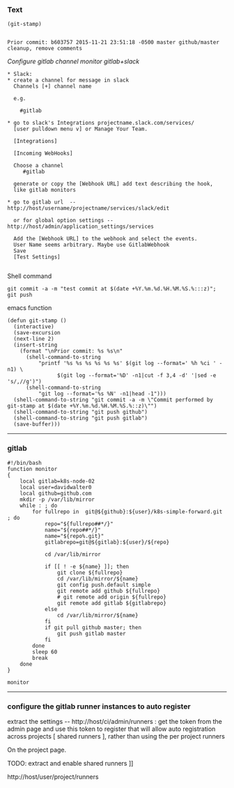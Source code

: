 ### Text
```
(git-stamp)


Prior commit: b603757 2015-11-21 23:51:18 -0500 master github/master cleanup, remove comments 

```


*Configure gitlab channel monitor gitlab+slack*
```
* Slack:
* create a channel for message in slack
  Channels [+] channel name

  e.g.

    #gitlab

* go to slack's Integrations projectname.slack.com/services/
  [user pulldown menu v] or Manage Your Team.

  [Integrations]

  [Incoming WebHooks]

  Choose a channel
     #gitlab 

  generate or copy the [Webhook URL] add text describing the hook,
  like gitlab monitors

* go to gitlab url  -- http://host/username/projectname/services/slack/edit

  or for global option settings -- http://host/admin/application_settings/services

  Add the [Webhook URL] to the webhook and select the events.
  User Name seems arbitrary. Maybe use GitlabWebhook
  Save
  [Test Settings]


```


Shell command
```
git commit -a -m "test commit at $(date +%Y.%m.%d.%H.%M.%S.%:::z)"; git push
```
emacs function
```
(defun git-stamp ()
  (interactive)
  (save-excursion
  (next-line 2)
  (insert-string 
    (format "\nPrior commit: %s %s\n"
      (shell-command-to-string
          "printf '%s %s %s %s %s %s' $(git log --format=' %h %ci ' -n1) \
                $(git log --format='%D' -n1|cut -f 3,4 -d' '|sed -e 's/,//g')")
      (shell-command-to-string
          "git log --format='%s %N' -n1|head -1")))
  (shell-command-to-string "git commit -a -m \"Commit performed by git-stamp at $(date +%Y.%m.%d.%H.%M.%S.%::z)\"")
  (shell-command-to-string "git push github")
  (shell-command-to-string "git push gitlab")
  (save-buffer)))

```
---
### gitlab

```
#!/bin/bash
function monitor
{
    local gitlab=k8s-node-02
    local user=davidwalter0
    local github=github.com
    mkdir -p /var/lib/mirror
    while : ; do
        for fullrepo in  git@${github}:${user}/k8s-simple-forward.git ; do
            repo="${fullrepo##*/}"
            name="${repo##*/}"
            name="${repo%.git}"
            gitlabrepo=git@${gitlab}:${user}/${repo}

            cd /var/lib/mirror

            if [[ ! -e ${name} ]]; then
                git clone ${fullrepo}
                cd /var/lib/mirror/${name}
                git config push.default simple
                git remote add github ${fullrepo}
                # git remote add origin ${fullrepo}
                git remote add gitlab ${gitlabrepo}
            else
                cd /var/lib/mirror/${name}
            fi
            if git pull github master; then
                git push gitlab master
            fi
        done
        sleep 60
        break
    done
}

monitor

```

---
### configure the gitlab runner instances to auto register

extract the settings -- http://host/ci/admin/runners : get the token
from the admin page and use this token to register that will allow
auto registration across projects [ shared runners ], rather than
using the per project runners

On the project page.


TODO: extract and enable shared runners ]]

http://host/user/project/runners


